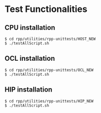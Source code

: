 # Test Functionalities

## CPU installation

    $ cd rpp/utilities/rpp-unittests/HOST_NEW
    $ ./testAllScript.sh

## OCL installation

    $ cd rpp/utilities/rpp-unittests/OCL_NEW
    $ ./testAllScript.sh

## HIP installation

    $ cd rpp/utilities/rpp-unittests/HIP_NEW
    $ ./testAllScript.sh

